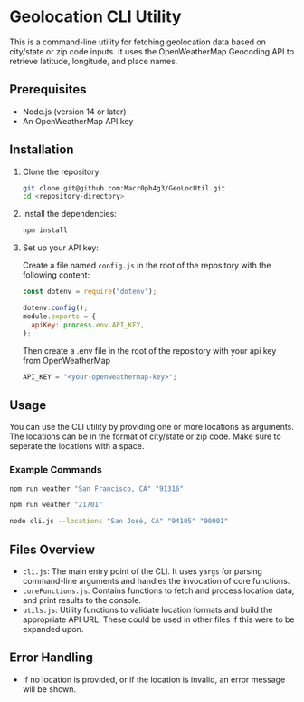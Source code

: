 # Geolocation CLI Utility

This is a command-line utility for fetching geolocation data based on city/state or zip code inputs. It uses the OpenWeatherMap Geocoding API to retrieve latitude, longitude, and place names.

## Prerequisites

- Node.js (version 14 or later)
- An OpenWeatherMap API key

## Installation

1. Clone the repository:

   ```sh
   git clone git@github.com:Macr0ph4g3/GeoLocUtil.git
   cd <repository-directory>
   ```

2. Install the dependencies:

   ```sh
   npm install
   ```

3. Set up your API key:

   Create a file named `config.js` in the root of the repository with the following content:

   ```js
   const dotenv = require("dotenv");

   dotenv.config();
   module.exports = {
     apiKey: process.env.API_KEY,
   };
   ```

   Then create a .env file in the root of the repository with your api key from OpenWeatherMap

   ```js
   API_KEY = "<your-openweathermap-key>";
   ```

## Usage

You can use the CLI utility by providing one or more locations as arguments. The locations can be in the format of city/state or zip code. Make sure to seperate the locations with a space.

### Example Commands

```sh
npm run weather "San Francisco, CA" "91316"
```

```sh
npm run weather "21701"
```

```sh
node cli.js --locations "San José, CA" "94105" "90001"
```

## Files Overview

- `cli.js`: The main entry point of the CLI. It uses `yargs` for parsing command-line arguments and handles the invocation of core functions.
- `coreFunctions.js`: Contains functions to fetch and process location data, and print results to the console.
- `utils.js`: Utility functions to validate location formats and build the appropriate API URL. These could be used in other files if this were to be expanded upon.

## Error Handling

- If no location is provided, or if the location is invalid, an error message will be shown.
